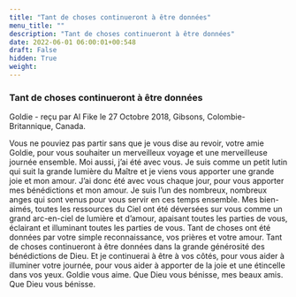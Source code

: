 ```yaml
---
title: "Tant de choses continueront à être données"
menu_title: ""
description: "Tant de choses continueront à être données"
date: 2022-06-01 06:00:01+00:548
draft: False
hidden: True
weight:
---
```

### Tant de choses continueront à être données

Goldie - reçu par Al Fike le 27 Octobre 2018, Gibsons, Colombie-Britannique, Canada.

Vous ne pouviez pas partir sans que je vous dise au revoir, votre amie Goldie, pour vous souhaiter un merveilleux voyage et une merveilleuse journée ensemble. Moi aussi, j’ai été avec vous. Je suis comme un petit lutin qui suit la grande lumière du Maître et je viens vous apporter une grande joie et mon amour. J’ai donc été avec vous chaque jour, pour vous apporter mes bénédictions et mon amour. Je suis l’un des nombreux, nombreux anges qui sont venus pour vous servir en ces temps ensemble. Mes bien-aimés, toutes les ressources du Ciel ont été déversées sur vous comme un grand arc-en-ciel de lumière et d’amour, apaisant toutes les parties de vous, éclairant et illuminant toutes les parties de vous. Tant de choses ont été données par votre simple reconnaissance, vos prières et votre amour. Tant de choses continueront à être données dans la grande générosité des bénédictions de Dieu. Et je continuerai à être à vos côtés, pour vous aider à illuminer votre journée, pour vous aider à apporter de la joie et une étincelle dans vos yeux. Goldie vous aime. Que Dieu vous bénisse, mes beaux amis. Que Dieu vous bénisse.
